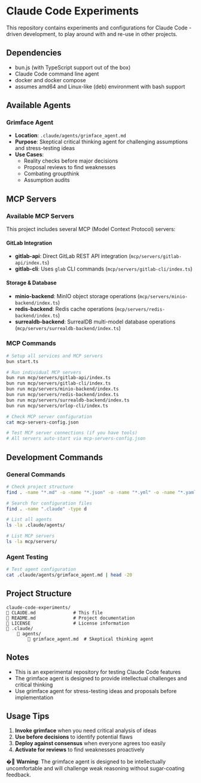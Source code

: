 # Claude Code Experiments

This repository contains experiments and configurations for Claude Code -driven development,
to play around with and re-use in other projects.

## Dependencies

- bun.js (with TypeScript support out of the box)
- Claude Code command line agent
- docker and docker compose
- assumes amd64 and Linux-like (deb) environment with bash support

## Available Agents

### Grimface Agent
- **Location**: `.claude/agents/grimface_agent.md`
- **Purpose**: Skeptical critical thinking agent for challenging assumptions and stress-testing ideas
- **Use Cases**: 
  - Reality checks before major decisions
  - Proposal reviews to find weaknesses
  - Combating groupthink
  - Assumption audits

## MCP Servers

### Available MCP Servers
This project includes several MCP (Model Context Protocol) servers:

#### GitLab Integration
- **gitlab-api**: Direct GitLab REST API integration (`mcp/servers/gitlab-api/index.ts`)
- **gitlab-cli**: Uses `glab` CLI commands (`mcp/servers/gitlab-cli/index.ts`)

#### Storage & Database
- **minio-backend**: MinIO object storage operations (`mcp/servers/minio-backend/index.ts`)
- **redis-backend**: Redis cache operations (`mcp/servers/redis-backend/index.ts`)
- **surrealdb-backend**: SurrealDB multi-model database operations (`mcp/servers/surrealdb-backend/index.ts`)

### MCP Commands
```bash
# Setup all services and MCP servers
bun start.ts

# Run individual MCP servers
bun run mcp/servers/gitlab-api/index.ts
bun run mcp/servers/gitlab-cli/index.ts
bun run mcp/servers/minio-backend/index.ts
bun run mcp/servers/redis-backend/index.ts
bun run mcp/servers/surrealdb-backend/index.ts
bun run mcp/servers/orlop-cli/index.ts

# Check MCP server configuration
cat mcp-servers-config.json

# Test MCP server connections (if you have tools)
# All servers auto-start via mcp-servers-config.json
```

## Development Commands

### General Commands
```bash
# Check project structure
find . -name "*.md" -o -name "*.json" -o -name "*.yml" -o -name "*.yaml" | head -20

# Search for configuration files
find . -name ".claude" -type d

# List all agents
ls -la .claude/agents/

# List MCP servers
ls -la mcp/servers/
```

### Agent Testing
```bash
# Test agent configuration
cat .claude/agents/grimface_agent.md | head -20
```

## Project Structure

```
claude-code-experiments/
   CLAUDE.md              # This file
   README.md              # Project documentation
   LICENSE                # License information
   .claude/
       agents/
           grimface_agent.md  # Skeptical thinking agent
```

## Notes

- This is an experimental repository for testing Claude Code features
- The grimface agent is designed to provide intellectual challenges and critical thinking
- Use grimface agent for stress-testing ideas and proposals before implementation

## Usage Tips

1. **Invoke grimface** when you need critical analysis of ideas
2. **Use before decisions** to identify potential flaws
3. **Deploy against consensus** when everyone agrees too easily
4. **Activate for reviews** to find weaknesses proactively

� **Warning**: The grimface agent is designed to be intellectually uncomfortable and will challenge weak reasoning without sugar-coating feedback.